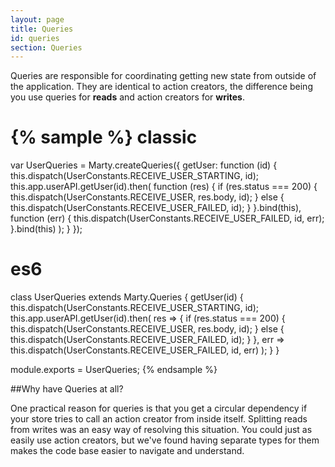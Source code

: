 ```yaml
---
layout: page
title: Queries
id: queries
section: Queries
---
```


Queries are responsible for coordinating getting new state from outside of the application. They are identical to action creators, the difference being you use queries for **reads** and action creators for **writes**.

{% sample %}
classic
=======
var UserQueries = Marty.createQueries({
  getUser: function (id) {
    this.dispatch(UserConstants.RECEIVE_USER_STARTING, id);
    this.app.userAPI.getUser(id).then(
      function (res) {
        if (res.status === 200) {
          this.dispatch(UserConstants.RECEIVE_USER, res.body, id);
        } else {
          this.dispatch(UserConstants.RECEIVE_USER_FAILED, id);
        }
      }.bind(this),
      function (err) {
        this.dispatch(UserConstants.RECEIVE_USER_FAILED, id, err);
      }.bind(this)
    );
  }
});

es6
===
class UserQueries extends Marty.Queries {
  getUser(id) {
    this.dispatch(UserConstants.RECEIVE_USER_STARTING, id);
    this.app.userAPI.getUser(id).then(
      res => {
        if (res.status === 200) {
          this.dispatch(UserConstants.RECEIVE_USER, res.body, id);
        } else {
          this.dispatch(UserConstants.RECEIVE_USER_FAILED, id);
        }
      },
      err => this.dispatch(UserConstants.RECEIVE_USER_FAILED, id, err)
    );
  }
}

module.exports = UserQueries;
{% endsample %}

##Why have Queries at all?

One practical reason for queries is that you get a circular dependency if your store tries to call an action creator from inside itself. Splitting reads from writes was an easy way of resolving this situation. You could just as easily use action creators, but we've found having separate types for them makes the code base easier to navigate and understand.

